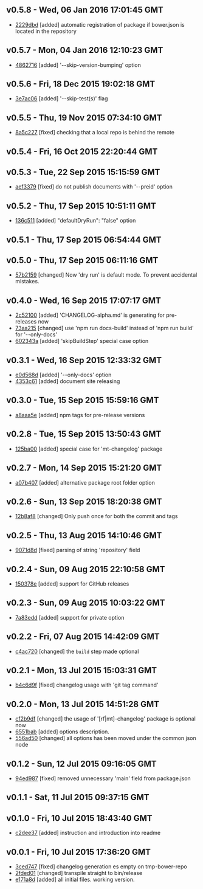 v0.5.8 - Wed, 06 Jan 2016 17:01:45 GMT
--------------------------------------

- [2229dbd](../../commit/2229dbd) [added] automatic registration of package if bower.json is located in the repository



v0.5.7 - Mon, 04 Jan 2016 12:10:23 GMT
--------------------------------------

- [4862716](../../commit/4862716) [added] '--skip-version-bumping' option



v0.5.6 - Fri, 18 Dec 2015 19:02:18 GMT
--------------------------------------

- [3e7ac06](../../commit/3e7ac06) [added] '--skip-test(s)' flag



v0.5.5 - Thu, 19 Nov 2015 07:34:10 GMT
--------------------------------------

- [8a5c227](../../commit/8a5c227) [fixed] checking that a local repo is behind the remote



v0.5.4 - Fri, 16 Oct 2015 22:20:44 GMT
--------------------------------------





v0.5.3 - Tue, 22 Sep 2015 15:15:59 GMT
--------------------------------------

- [aef3379](../../commit/aef3379) [fixed] do not publish documents with '--preid' option



v0.5.2 - Thu, 17 Sep 2015 10:51:11 GMT
--------------------------------------

- [136c511](../../commit/136c511) [added] "defaultDryRun": "false" option



v0.5.1 - Thu, 17 Sep 2015 06:54:44 GMT
--------------------------------------





v0.5.0 - Thu, 17 Sep 2015 06:11:16 GMT
--------------------------------------

- [57b2159](../../commit/57b2159) [changed] Now 'dry run' is default mode. To prevent accidental mistakes.



v0.4.0 - Wed, 16 Sep 2015 17:07:17 GMT
--------------------------------------

- [2c52100](../../commit/2c52100) [added] 'CHANGELOG-alpha.md' is generating for pre-releases now
- [73aa215](../../commit/73aa215) [changed] use 'npm run docs-build' instead of 'npm run build' for '--only-docs'
- [602343a](../../commit/602343a) [added] 'skipBuildStep' special case option



v0.3.1 - Wed, 16 Sep 2015 12:33:32 GMT
--------------------------------------

- [e0d568d](../../commit/e0d568d) [added] '--only-docs' option
- [4353c61](../../commit/4353c61) [added] document site releasing



v0.3.0 - Tue, 15 Sep 2015 15:59:16 GMT
--------------------------------------

- [a8aaa5e](../../commit/a8aaa5e) [added] npm tags for pre-release versions



v0.2.8 - Tue, 15 Sep 2015 13:50:43 GMT
--------------------------------------

- [125ba00](../../commit/125ba00) [added] special case for 'mt-changelog' package



v0.2.7 - Mon, 14 Sep 2015 15:21:20 GMT
--------------------------------------

- [a07b407](../../commit/a07b407) [added] alternative package root folder option



v0.2.6 - Sun, 13 Sep 2015 18:20:38 GMT
--------------------------------------

- [12b8af8](../../commit/12b8af8) [changed] Only push once for both the commit and tags



v0.2.5 - Thu, 13 Aug 2015 14:10:46 GMT
--------------------------------------

- [9071d8d](../../commit/9071d8d) [fixed] parsing of string 'repository' field



v0.2.4 - Sun, 09 Aug 2015 22:10:58 GMT
--------------------------------------

- [150378e](../../commit/150378e) [added] support for GitHub releases



v0.2.3 - Sun, 09 Aug 2015 10:03:22 GMT
--------------------------------------

- [7a83edd](../../commit/7a83edd) [added] support for private option



v0.2.2 - Fri, 07 Aug 2015 14:42:09 GMT
--------------------------------------

- [c4ac720](../../commit/c4ac720) [changed] the `build` step made optional



v0.2.1 - Mon, 13 Jul 2015 15:03:31 GMT
--------------------------------------

- [b4c6d9f](../../commit/b4c6d9f) [fixed] changelog usage with 'git tag command'



v0.2.0 - Mon, 13 Jul 2015 14:51:28 GMT
--------------------------------------

- [cf2b9df](../../commit/cf2b9df) [changed] the usage of '[rf|mt]-changelog' package is optional now
- [6551bab](../../commit/6551bab) [added] options description.
- [556ad50](../../commit/556ad50) [changed] all options has been moved under the common json node



v0.1.2 - Sun, 12 Jul 2015 09:16:05 GMT
--------------------------------------

- [94ed987](../../commit/94ed987) [fixed] removed unnecessary 'main' field from package.json



v0.1.1 - Sat, 11 Jul 2015 09:37:15 GMT
--------------------------------------





v0.1.0 - Fri, 10 Jul 2015 18:43:40 GMT
--------------------------------------

- [c2dee37](../../commit/c2dee37) [added] instruction and introduction into readme



v0.0.1 - Fri, 10 Jul 2015 17:36:20 GMT
--------------------------------------

- [3ced747](../../commit/3ced747) [fixed] changelog generation es empty on tmp-bower-repo
- [2fded01](../../commit/2fded01) [changed] transpile straight to bin/release
- [e171a8d](../../commit/e171a8d) [added] all initial files. working version.
